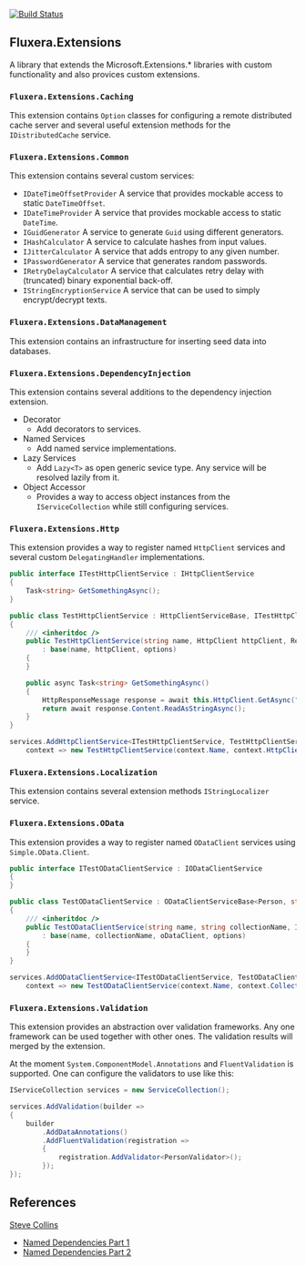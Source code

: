 [![Build Status](https://dev.azure.com/fluxera/Foundation/_apis/build/status/GitHub/fluxera.Fluxera.Extensions?branchName=main&stageName=BuildAndTest)](https://dev.azure.com/fluxera/Foundation/_build/latest?definitionId=85&branchName=main)

## Fluxera.Extensions
A library that extends the Microsoft.Extensions.* libraries with custom functionality and also provices custom extensions.

### ```Fluxera.Extensions.Caching```

This extension contains ```Option``` classes for configuring a remote distributed cache server and
several useful extension methods for the ```IDistributedCache``` service.

### ```Fluxera.Extensions.Common```

This extension contains several custom services:

- ```IDateTimeOffsetProvider``` A service that provides mockable access to static ```DateTimeOffset```.
- ```IDateTimeProvider``` A service that provides mockable access to static ```DateTime```.
- ```IGuidGenerator``` A service to generate ```Guid``` using different generators.
- ```IHashCalculator``` A service to calculate hashes from input values.
- ```IJitterCalculator``` A service that adds entropy to any given number.
- ```IPasswordGenerator``` A service that generates random passwords.
- ```IRetryDelayCalculator``` A service that calculates retry delay with (truncated) binary exponential back-off.
- ```IStringEncryptionService``` A service that can be used to simply encrypt/decrypt texts.

### ```Fluxera.Extensions.DataManagement```

This extension contains an infrastructure for inserting seed data into databases.

### ```Fluxera.Extensions.DependencyInjection```
 
This extension contains several additions to the dependency injection extension.

- Decorator
  - Add decorators to services.
- Named Services
  - Add named service implementations.
- Lazy Services
  - Add ```Lazy<T>``` as open generic sevice type. Any service will be resolved lazily from it.
- Object Accessor
  - Provides a way to access object instances from the ```IServiceCollection``` while still configuring services.

### ```Fluxera.Extensions.Http```

This extension provides a way to register named ```HttpClient``` services and several custom ```DelegatingHandler``` implementations.

```C#
public interface ITestHttpClientService : IHttpClientService
{
    Task<string> GetSomethingAsync();
}

public class TestHttpClientService : HttpClientServiceBase, ITestHttpClientService
{
    /// <inheritdoc />
    public TestHttpClientService(string name, HttpClient httpClient, RemoteService options)
        : base(name, httpClient, options)
    {
    }

    public async Task<string> GetSomethingAsync()
    {
        HttpResponseMessage response = await this.HttpClient.GetAsync("/");
        return await response.Content.ReadAsStringAsync();
    }
}

services.AddHttpClientService<ITestHttpClientService, TestHttpClientService>(
	context => new TestHttpClientService(context.Name, context.HttpClient, context.Options));
```

### ```Fluxera.Extensions.Localization```

This extension contains several extension methods ```IStringLocalizer``` service.

### ```Fluxera.Extensions.OData```

This extension provides a way to register named ```ODataClient``` services using ```Simple.OData.Client```.

```C#
public interface ITestODataClientService : IODataClientService
{
}

public class TestODataClientService : ODataClientServiceBase<Person, string>, ITestODataClientService
{
    /// <inheritdoc />
    public TestODataClientService(string name, string collectionName, IODataClient oDataClient, RemoteService options)
        : base(name, collectionName, oDataClient, options)
    {
    }
}

services.AddODataClientService<ITestODataClientService, TestODataClientService>("People",
    context => new TestODataClientService(context.Name, context.CollectionName, context.ODataClient, context.Options));
```

### ```Fluxera.Extensions.Validation```

This extension provides an abstraction over validation frameworks. Any one framework can
be used together with other ones. The validation results will merged by the extension.

At the moment ```System.ComponentModel.Annotations``` and ```FluentValidation``` is supported.
One can configure the validators to use like this:

```C#
IServiceCollection services = new ServiceCollection();

services.AddValidation(builder =>
{
    builder
        .AddDataAnnotations()
        .AddFluentValidation(registration =>
        {
            registration.AddValidator<PersonValidator>();
        });
});
```


## References

[Steve Collins](https://stevetalkscode.co.uk/)

- [Named Dependencies Part 1](https://stevetalkscode.co.uk/named-dependencies-part-1)
- [Named Dependencies Part 2](https://stevetalkscode.co.uk/named-dependencies-part-2)

